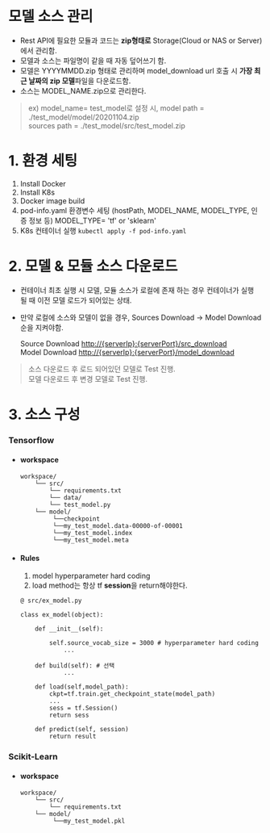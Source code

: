 #  모델 소스 관리



- Rest API에 필요한 모듈과 코드는 **zip형태로** Storage(Cloud or NAS or Server)에서 관리함.  
- 모델과 소스는 파일명이 같을 때 자동 덮어쓰기 함.
- 모델은 YYYYMMDD.zip 형태로 관리하며 model_download url 호출 시 **가장 최근 날짜의 zip 모델**파일을 다운로드함.
-  소스는 MODEL_NAME.zip으로 관리한다.

> ex)
> model_name= test_model로 설정 시,
 model path = ./test_model/model/20201104.zip  
 sources path = ./test_model/src/test_model.zip



#  1. 환경 세팅

 1. Install Docker
 2. Install K8s
 3. Docker image build 
 4. pod-info.yaml 환경변수 세팅 (hostPath, MODEL_NAME, MODEL_TYPE, 인증 정보 등)
	 MODEL_TYPE= 'tf' or 'sklearn'
 6. K8s 컨테이너 실행
	 `kubectl apply -f pod-info.yaml`


# 2. 모델 & 모듈 소스 다운로드

-  컨테이너 최초 실행 시 모델, 모듈 소스가 로컬에 존재 하는 경우 컨테이너가 실행 될 때 이전 모델 로드가 되어있는 상태.
- 만약 로컬에 소스와 모델이 없을 경우, Sources Download -> Model Download 순을 지켜야함.

	 Source Download  [http://{serverIp}:{serverPort}/src_download](http://%7bserverIp%7d:%7bserverPort%7d/src_download)  
 Model  Download [http://{serverIp}:{serverPort}/model_download](http://%7bserverIp%7d:%7bserverPort%7d/model_download)  
  


> 소스 다운로드 후 로드 되어있던 모델로 Test 진행.  
모델 다운로드 후 변경 모델로 Test 진행.  


# 3. 소스 구성 

### Tensorflow
- ####  workspace
	```
	workspace/
		└── src/
			└── requirements.txt
		    └── data/
		    └── test_model.py
		└── model/
			 └──checkpoint
			 └──my_test_model.data-00000-of-00001
			 └──my_test_model.index
			 └──my_test_model.meta
	```

 - #### Rules
	
	 1. model hyperparameter hard coding
	 2. load method는  항상 tf **session**을 return해야한다.

	```
	@ src/ex_model.py

	class ex_model(object):

		def __init__(self):
		
			self.source_vocab_size = 3000 # hyperparameter hard coding
				...
				
		def build(self): # 선택
				...
				
		def load(self,model_path):
			ckpt=tf.train.get_checkpoint_state(model_path)
			...
			sess = tf.Session()
			return sess
			
		def predict(self, session)
			return result
	```



 ### Scikit-Learn
- ####  workspace
	```
	workspace/
		└── src/
			└── requirements.txt
		└── model/
			 └──my_test_model.pkl

	```